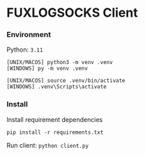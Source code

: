 # FUXLOGSOCKS Client


### Environment
Python: `3.11`

```
[UNIX/MACOS] python3 -m venv .venv
[WINDOWS] py -m venv .venv
```

```
[UNIX/MACOS] source .venv/bin/activate
[WINDOWS] .venv\Scripts\activate
```

### Install
Install requirement dependencies
```
pip install -r requirements.txt
```

Run client: `python client.py`